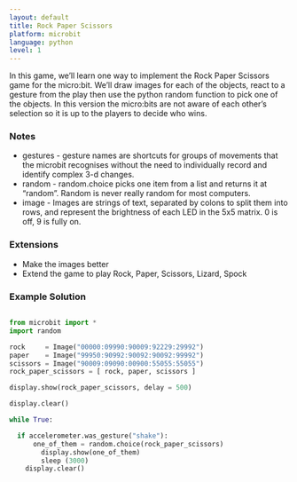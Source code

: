 ```yaml
---
layout: default
title: Rock Paper Scissors
platform: microbit
language: python
level: 1
---
```

In this game, we’ll learn one way to implement the Rock Paper Scissors game for the micro:bit. We’ll
draw images for each of the objects, react to a gesture from the play then use the python random
function to pick one of the objects. In this version the micro:bits are not aware of each other’s
selection so it is up to the players to decide who wins.


### Notes

* gestures - gesture names are shortcuts for groups of movements that the microbit recognises without the need to individually record and identify complex 3-d changes.
* random - random.choice picks one item from a list and returns it at “random”. Random is never really random for most computers.
* image - Images are strings of text, separated by colons to split them into rows, and represent the brightness of each LED in the 5x5 matrix. 0 is off, 9 is fully on.


### Extensions

* Make the images better
* Extend the game to play Rock, Paper, Scissors, Lizard, Spock


### Example Solution

```python

from microbit import *
import random

rock     = Image("00000:09990:90009:92229:29992")
paper    = Image("99950:90992:90092:90092:99992")
scissors = Image("90009:09090:00900:55055:55055")
rock_paper_scissors = [ rock, paper, scissors ]

display.show(rock_paper_scissors, delay = 500)

display.clear()

while True:

  if accelerometer.was_gesture("shake"):   
	  one_of_them = random.choice(rock_paper_scissors)
		display.show(one_of_them)
		sleep (3000)
    display.clear()

```
